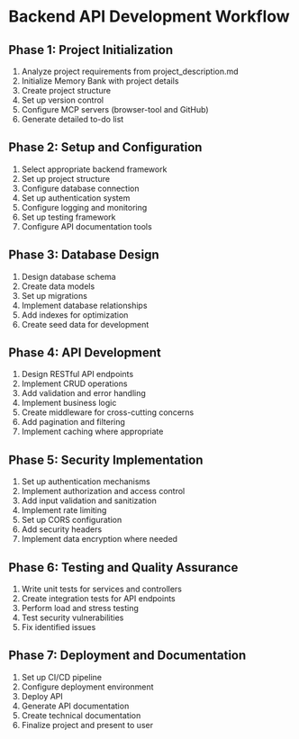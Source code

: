 # Backend API Development Workflow

## Phase 1: Project Initialization
1. Analyze project requirements from project_description.md
2. Initialize Memory Bank with project details
3. Create project structure
4. Set up version control
5. Configure MCP servers (browser-tool and GitHub)
6. Generate detailed to-do list

## Phase 2: Setup and Configuration
1. Select appropriate backend framework
2. Set up project structure
3. Configure database connection
4. Set up authentication system
5. Configure logging and monitoring
6. Set up testing framework
7. Configure API documentation tools

## Phase 3: Database Design
1. Design database schema
2. Create data models
3. Set up migrations
4. Implement database relationships
5. Add indexes for optimization
6. Create seed data for development

## Phase 4: API Development
1. Design RESTful API endpoints
2. Implement CRUD operations
3. Add validation and error handling
4. Implement business logic
5. Create middleware for cross-cutting concerns
6. Add pagination and filtering
7. Implement caching where appropriate

## Phase 5: Security Implementation
1. Set up authentication mechanisms
2. Implement authorization and access control
3. Add input validation and sanitization
4. Implement rate limiting
5. Set up CORS configuration
6. Add security headers
7. Implement data encryption where needed

## Phase 6: Testing and Quality Assurance
1. Write unit tests for services and controllers
2. Create integration tests for API endpoints
3. Perform load and stress testing
4. Test security vulnerabilities
5. Fix identified issues

## Phase 7: Deployment and Documentation
1. Set up CI/CD pipeline
2. Configure deployment environment
3. Deploy API
4. Generate API documentation
5. Create technical documentation
6. Finalize project and present to user
